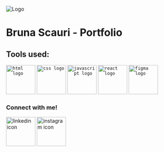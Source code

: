 
![Logo](https://i.ibb.co/987Pq33/logotrans.png)
# Bruna Scauri - Portfolio

<h2>Tools used:</h2>
<code><img height="80" src="https://i.ibb.co/R2KBqrb/html.png" alt="html logo"/></code>
<code><img height="80" src="https://i.ibb.co/4JVBvc9/css.png" alt="css logo"/></code>
<code><img height="80" src="https://i.ibb.co/CvNphpp/ja.png" alt="javascript logo"/></code>
<code><img height="80" src="https://i.ibb.co/HrhKn3j/react.png" alt="react logo"/></code>
<code><img height="80" src="https://i.ibb.co/CWcGfjg/figma.png" alt="figma logo"/></code>

<h3>Connect with me!</h3>
<a href="https://linkedin.com/in/brunascauri" target="_blank"><img src="https://i.ibb.co/LSQr26f/linkedin.png" alt="linkedin icon" height="80" /></a>
<a href="https://instagram.com/brunascauri" target="_blank"><img src="https://i.ibb.co/hgCyXp2/insta.png" alt="instagram icon" height="80" /></a>
<br>
